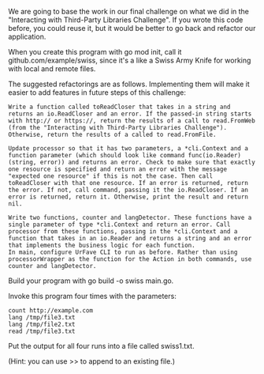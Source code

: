 We are going to base the work in our final challenge on what we did in the "Interacting with Third-Party Libraries Challenge". If you wrote this code before, you could reuse it, but it would be better to go back and refactor our application.

When you create this program with go mod init, call it github.com/example/swiss, since it's a like a Swiss Army Knife for working with local and remote files.

The suggested refactorings are as follows. Implementing them will make it easier to add features in future steps of this challenge:

    Write a function called toReadCloser that takes in a string and returns an io.ReadCloser and an error. If the passed-in string starts with http:// or https://, return the results of a call to read.FromWeb (from the "Interacting with Third-Party Libraries Challenge"). Otherwise, return the results of a called to read.FromFile.

    Update processor so that it has two parameters, a *cli.Context and a function parameter (which should look like command func(io.Reader) (string, error)) and returns an error. Check to make sure that exactly one resource is specified and return an error with the message "expected one resource" if this is not the case. Then call toReadCloser with that one resource. If an error is returned, return the error. If not, call command, passing it the io.ReadCloser. If an error is returned, return it. Otherwise, print the result and return nil.

    Write two functions, counter and langDetector. These functions have a single parameter of type *cli.Context and return an error. Call processor from these functions, passing in the *cli.Context and a function that takes in an io.Reader and returns a string and an error that implements the business logic for each function.
    In main, configure UrFave CLI to run as before. Rather than using processorWrapper as the function for the Action in both commands, use counter and langDetector.

Build your program with go build -o swiss main.go.

Invoke this program four times with the parameters:

    count http://example.com
    lang /tmp/file3.txt
    lang /tmp/file2.txt
    read /tmp/file3.txt

Put the output for all four runs into a file called swiss1.txt.

(Hint: you can use >> to append to an existing file.)
